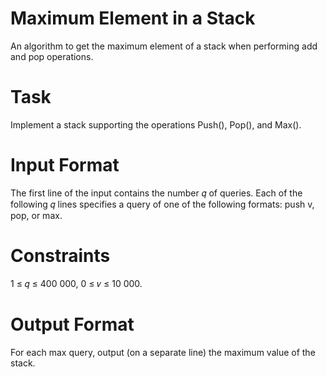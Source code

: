 # Maximum Element in a Stack
An algorithm to get the maximum element of a stack when performing add and pop operations.

# Task
Implement a stack supporting the operations Push(), Pop(), and Max().

# Input Format
The first line of the input contains the number 𝑞 of queries. Each of the following 𝑞 lines
specifies a query of one of the following formats: push v, pop, or max.

# Constraints
1 ≤ 𝑞 ≤ 400 000, 0 ≤ 𝑣 ≤ 10 000.

# Output Format
For each max query, output (on a separate line) the maximum value of the stack.

